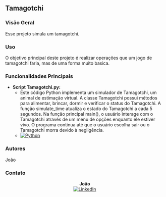 ## Tamagotchi

### Visão Geral

Esse projeto simula um tamagotchi.

### Uso

O objetivo principal deste projeto é realizar operações que um jogo de tamagotchi faria, mas de uma forma muito basica.

### Funcionalidades Principais

- **Script Tamagotchi.py:**
  - Este código Python implementa um simulador de Tamagotchi, um animal de estimação virtual. A classe Tamagotchi possui métodos para alimentar, brincar, dormir e verificar o status do Tamagotchi. A função simulate_time atualiza o estado do Tamagotchi a cada 5 segundos. Na função principal main(), o usuário interage com o Tamagotchi através de um menu de opções enquanto ele estiver vivo. O programa continua até que o usuário escolha sair ou o Tamagotchi morra devido à negligência.
  - [![Python](https://img.shields.io/badge/Script%20Tamagotchi.py-Python-14354C?style=for-the-badge&logo=python&logoColor=white)](https://github.com/gabriel-joao/TAMAGOTCHI/blob/main/Tamagotchi.py)


### Autores

João

### Contato

<p align="center">
  <b>João</b><br>
  <a href="https://www.linkedin.com/in/jo%C3%A3o-gabriel-souza-santos-b0289a224/">
    <img src="https://img.shields.io/badge/-LinkedIn-%230077B5?style=for-the-badge&logo=linkedin&logoColor=white" alt="LinkedIn">
  </a>
</p>
